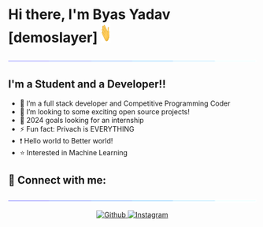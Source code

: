 # Hi there, I'm Byas Yadav [demoslayer] <img src="https://raw.githubusercontent.com/ABSphreak/ABSphreak/master/gifs/Hi.gif" height="40px" width="20px">
<img src="https://github.com/MLX15/MLX15/blob/master/a.gif"></a>


## I'm a Student and a Developer!!
- 🌱 I’m a full stack developer and Competitive Programming Coder
- 👯 I’m looking to some exciting open source projects!
- 🥅 2024 goals looking for an internship
- ⚡ Fun fact: Privach is EVERYTHING
- :exclamation: Hello world to Better world!
- :star: Interested in Machine Learning

## 💬 Connect with me:
<img src="https://github.com/MLX15/MLX15/blob/master/a.gif"></a>
<p align="center">
<a href="https://github.com/demoslayer">
<img src="https://www.vectorlogo.zone/logos/github/github-tile.svg" alt="Github" height="30" width="30">
</a>
  
  <a href="https://instagram.com/byas_yadavv">
   <img src="https://www.vectorlogo.zone/logos/instagram/instagram-icon.svg" alt="Instagram" height="30" width="30">
</a>
  
  </p>
